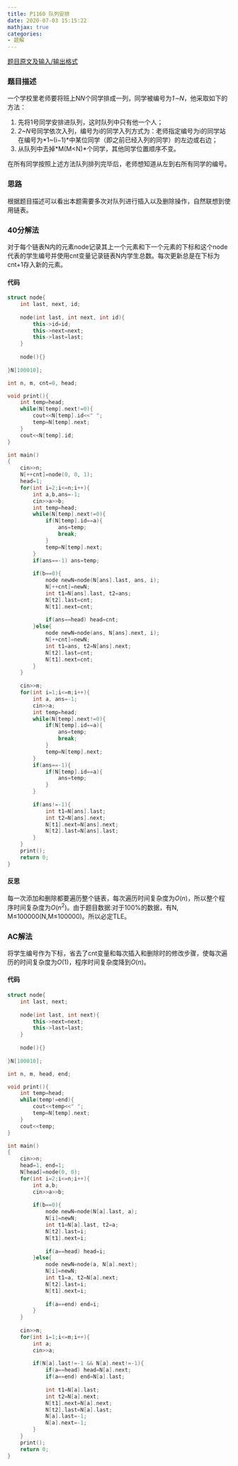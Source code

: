 ```yaml
---
title: P1160 队列安排
date: 2020-07-03 15:15:22
mathjax: true
categories:
- 题解
---
```


[题目原文及输入/输出格式](https://www.luogu.com.cn/problem/P1160)

### 题目描述

一个学校里老师要将班上N*N*个同学排成一列，同学被编号为*1∼N*，他采取如下的方法：

1. 先将1号同学安排进队列，这时队列中只有他一个人；
2. *2~N*号同学依次入列，编号为i的同学入列方式为：老师指定编号为i的同学站在编号为*1~(i−1)*中某位同学（即之前已经入列的同学）的左边或右边；
3. 从队列中去掉*M(M<N)*个同学，其他同学位置顺序不变。

在所有同学按照上述方法队列排列完毕后，老师想知道从左到右所有同学的编号。

<!--more-->

### 思路

根据题目描述可以看出本题需要多次对队列进行插入以及删除操作，自然联想到使用链表。



### 40分解法

对于每个链表N内的元素node记录其上一个元素和下一个元素的下标和这个node代表的学生编号并使用cnt变量记录链表N内学生总数。每次更新总是在下标为cnt+1存入新的元素。

#### 代码

```cpp
struct node{
	int last, next, id;
	
	node(int last, int next, int id){
		this->id=id;
		this->next=next;
		this->last=last;
	}
	
	node(){}
	
}N[100010];

int n, m, cnt=0, head; 

void print(){
	int temp=head;
	while(N[temp].next!=0){
		cout<<N[temp].id<<" ";
		temp=N[temp].next;
	}
	cout<<N[temp].id;
}

int main()
{
	cin>>n;
	N[++cnt]=node(0, 0, 1);
	head=1;
	for(int i=2;i<=n;i++){
		int a,b,ans=-1;
		cin>>a>>b;
		int temp=head;
		while(N[temp].next!=0){
			if(N[temp].id==a){
				ans=temp;
				break;
			}
			temp=N[temp].next;
		}
		if(ans==-1) ans=temp;
		
		if(b==0){
			node newN=node(N[ans].last, ans, i);
			N[++cnt]=newN;
			int t1=N[ans].last, t2=ans;
			N[t2].last=cnt;
			N[t1].next=cnt;
			
			if(ans==head) head=cnt;
		}else{
			node newN=node(ans, N[ans].next, i);
			N[++cnt]=newN;
			int t1=ans, t2=N[ans].next;
			N[t2].last=cnt;
			N[t1].next=cnt;
		}
	}
	
	cin>>m;
	for(int i=1;i<=m;i++){
		int a, ans=-1;
		cin>>a;
		int temp=head;
		while(N[temp].next!=0){
			if(N[temp].id==a){
				ans=temp;
				break;
			}
			temp=N[temp].next;
		}
		if(ans==-1){
			if(N[temp].id==a){
				ans=temp;
			}
		}
		
		if(ans!=-1){
			int t1=N[ans].last;
			int t2=N[ans].next;
			N[t1].next=N[ans].next;
			N[t2].last=N[ans].last;
		}
	}
	print();
    return 0;
}
```

#### 反思

每一次添加和删除都要遍历整个链表，每次遍历时间复杂度为$O(n)$，所以整个程序时间复杂度为$O(n^2)$。由于题目数据:对于100%的数据，有N, M≤100000(N,M≤100000)。所以必定TLE。




### AC解法

将学生编号作为下标，省去了cnt变量和每次插入和删除时的修改步骤，使每次遍历的时间复杂度为$O(1)$，程序时间复杂度降到$O(n)$。



#### 代码

```cpp
struct node{
	int last, next;
	
	node(int last, int next){
		this->next=next;
		this->last=last;
	}
	
	node(){}
	
}N[100010];

int n, m, head, end; 

void print(){
	int temp=head;
	while(temp!=end){
		cout<<temp<<" ";
		temp=N[temp].next;
	}
	cout<<temp;
}

int main()
{
	cin>>n;
	head=1, end=1;
	N[head]=node(0, 0);
	for(int i=2;i<=n;i++){
		int a,b;
		cin>>a>>b;
		
		if(b==0){
			node newN=node(N[a].last, a);
			N[i]=newN;
			int t1=N[a].last, t2=a;
			N[t2].last=i;
			N[t1].next=i;
			
			if(a==head) head=i;
		}else{
			node newN=node(a, N[a].next);
			N[i]=newN;
			int t1=a, t2=N[a].next;
			N[t2].last=i;
			N[t1].next=i;
			
			if(a==end) end=i;
		}
	}
	
	cin>>m;
	for(int i=1;i<=m;i++){
		int a;
		cin>>a;
		
		if(N[a].last!=-1 && N[a].next!=-1){
			if(a==head) head=N[a].next;
			if(a==end) end=N[a].last;
			
			int t1=N[a].last;
			int t2=N[a].next;
			N[t1].next=N[a].next;
			N[t2].last=N[a].last;
			N[a].last=-1;
			N[a].next=-1;
		}
	}
	print();
    return 0;
}
```

